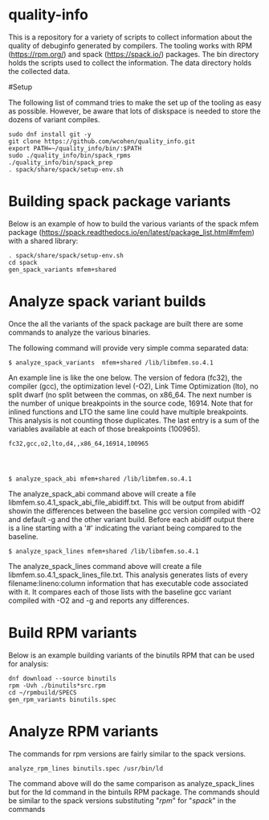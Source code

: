 # quality-info

This is a repository for a variety of scripts to collect information
about the quality of debuginfo generated by compilers. The tooling
works with RPM (https://rpm.org/) and spack (https://spack.io/)
packages. The bin directory holds the scripts used to collect the
information. The data directory holds the collected data.

#Setup

The following list of command tries to make the set up of the tooling
as easy as possible.  However, be aware that lots of diskspace is
needed to store the dozens of variant compiles.

    sudo dnf install git -y
    git clone https://github.com/wcohen/quality_info.git
    export PATH=~/quality_info/bin/:$PATH
    sudo ./quality_info/bin/spack_rpms
    ./quality_info/bin/spack_prep
    . spack/share/spack/setup-env.sh

# Building spack package variants

Below is an example of how to build the various variants of the spack
mfem package
(https://spack.readthedocs.io/en/latest/package_list.html#mfem) with a
shared library:

    . spack/share/spack/setup-env.sh
    cd spack
    gen_spack_variants mfem+shared

# Analyze spack variant builds

Once the all the variants of the spack package are built there are some
commands to analyze the various binaries.

The following command will provide very simple comma separated data:

    $ analyze_spack_variants  mfem+shared /lib/libmfem.so.4.1

An example line is like the one below.  The version of fedora (fc32),
the compiler (gcc), the optimization level (-O2), Link Time
Optimization (lto), no split dwarf (no split between the commas, on
x86_64.  The next number is the number of unique breakpoints in the
source code, 16914.  Note that for inlined functions and LTO the same
line could have multiple breakpoints. This analysis is not counting
those duplicates.  The last entry is a sum of the variables available
at each of those breakpoints (100965).

    fc32,gcc,o2,lto,d4,,x86_64,16914,100965


    

    $ analyze_spack_abi mfem+shared /lib/libmfem.so.4.1

The analyze_spack_abi command above will create a file
libmfem.so.4.1_spack_abi_file_abidiff.txt.  This will be output from
abidiff showin the differences between the baseline gcc version
compiled with -O2 and default -g and the other variant build.  Before
each abidiff output there is a line starting with a '#' indicating the
variant being compared to the baseline.

    $ analyze_spack_lines mfem+shared /lib/libmfem.so.4.1

The analyze_spack_lines command above will create a file
libmfem.so.4.1_spack_lines_file.txt. This analysis generates lists of
every filename:lineno:column information that has executable code
associated with it.  It compares each of those lists with the baseline
gcc variant compiled with -O2 and -g and reports any differences.

# Build RPM variants

Below is an example building variants of the binutils RPM that can be
used for analysis:

    dnf download --source binutils
    rpm -Uvh ./binutils*src.rpm
    cd ~/rpmbuild/SPECS
    gen_rpm_variants binutils.spec


# Analyze RPM variants

The commands for rpm versions are fairly similar to the spack
versions.

    analyze_rpm_lines binutils.spec /usr/bin/ld

The command above will do the same comparison as analyze_spack_lines
but for the ld command in the bintuils RPM package.  The commands
should be similar to the spack versions substituting "_rpm_" for
"_spack_" in the commands
